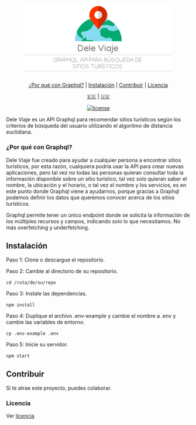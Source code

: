<h4 align="center">
  <img src="logo-es.png" alt="Dele Viaje Logo" />
</h4>

<div align="center">

[¿Por qué con Graphql?](#por-qué-con-graphql) | [Instalación](#instalación) | [Contribuir](#contribuir) | [Licencia](#licencia)

[:es:](README-ES.md) | [:us:](README.md)

[![license][img-license-badge]][MIT]

</div>

Dele Viaje es un API Graphql para recomendar sitios turísticos según los criterios de búsqueda del usuario utilizando el algoritmo de distancia euclidiana.

### ¿Por qué con Graphql?
Dele Viaje fue creado para ayudar a cualquier persona a encontrar sitios turísticos, por esta razón, cualquiera podría usar la API para crear nuevas aplicaciones, pero tal vez no todas las personas quieran consultar toda la información disponible sobre un sitio turístico, tal vez solo quieran saber el nombre, la ubicación y el horario, o tal vez el nombre y los servicios, es en este punto donde Graphql viene a ayudarnos, porque gracias a Graphql podemos definir los datos que queremos conocer acerca de los sitios turísticos.

Graphql permite tener un único endpoint donde se solicita la información de los múltiples recursos y campos, indicando solo lo que necesitamos. No más overfetching y underfetching.

## Instalación
Paso 1: Clone o descargue el repositorio.

Paso 2: Cambie al directorio de su repositorio.
```
cd /ruta/de/su/repo
```

Paso 3: Instale las dependencias.
```
npm install
```

Paso 4:  Duplique el archivo .env-example y cambie el nombre a .env y cambie las variables de entorno.
```
cp .env-example .env
```

Paso 5: Inicie su servidor.
```
npm start
```

## Contribuir
Si te atrae este proyecto, puedes colaborar.

### Licencia
Ver [licencia](LICENSE)

[img-license-badge]:https://img.shields.io/github/license/bryandms/dele-viaje-graphql.svg?label=LICENSE&style=for-the-badge
[MIT]:https://opensource.org/licenses/MIT
